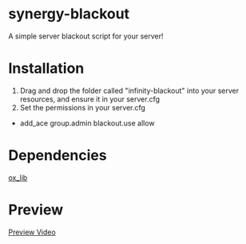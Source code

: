 # synergy-blackout
A simple server blackout script for your server!

# Installation
1. Drag and drop the folder called "infinity-blackout" into your server resources, and ensure it in your server.cfg
2. Set the permissions in your server.cfg
- add_ace group.admin blackout.use allow

# Dependencies
[ox_lib](https://github.com/overextended/ox_lib)

# Preview
[Preview Video](https://drive.google.com/file/d/1A3ptr-bpyB_I6YGvztsGPB69k0dLhQwy/preview)
